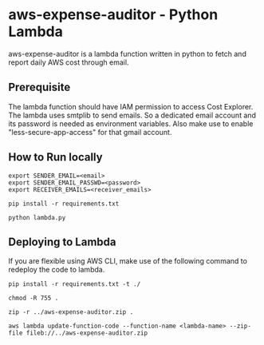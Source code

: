 # aws-expense-auditor - Python Lambda

aws-expense-auditor is a lambda function written in python to fetch and report daily AWS cost through email.

## Prerequisite
The lambda function should have IAM permission to access Cost Explorer.
The lambda uses smtplib to send emails. So a dedicated email account and its password is needed as environment variables. Also make use to enable "less-secure-app-access" for that gmail account.

## How to Run locally
```
export SENDER_EMAIL=<email>
export SENDER_EMAIL_PASSWD=<password>
export RECEIVER_EMAILS=<receiver_emails>

pip install -r requirements.txt

python lambda.py
```

## Deploying to Lambda
If you are flexible using AWS CLI, make use of the following command to redeploy the code to lambda.

```
pip install -r requirements.txt -t ./

chmod -R 755 .

zip -r ../aws-expense-auditor.zip .

aws lambda update-function-code --function-name <lambda-name> --zip-file fileb://../aws-expense-auditor.zip
```
